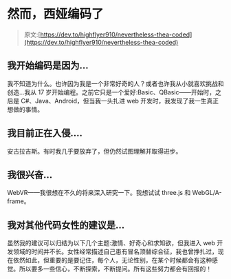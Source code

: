 # 然而，西娅编码了

> 原文:[https://dev.to/highflyer910/nevertheless-thea-coded](https://dev.to/highflyer910/nevertheless-thea-coded)

## [](#i-began-coding-because)我开始编码是因为...

我不知道为什么。也许因为我是一个非常好奇的人？或者也许我从小就喜欢挑战和创造...我从 17 岁开始编程。之前它只是一个爱好:Basic、QBasic——开始时，之后是 C#、Java、Android，但当我一头扎进 web 开发时，我发现了我一生真正想做的事情。

## [](#im-currently-hacking-on)我目前正在入侵....

安古拉吉斯。有时我几乎要放弃了，但仍然试图理解并取得进步。

## [](#im-excited-about)我很兴奋...

WebVR——我很想在不久的将来深入研究一下。我想试试 three.js 和 WebGL/A-frame。

## [](#my-advice-for-other-women-who-code-is)我对其他代码女性的建议是...

虽然我的建议可以归结为以下几个主题:激情、好奇心和求知欲，但我进入 web 开发领域的时间并不长。女性经常描述自己患有冒名顶替综合征，我也曾挣扎过，现在依然如此，但重要的是要记住，每个人，无论性别，在某个时候都会有这种感觉。所以要多一些信心，不断探索，不断提问。所有这些努力都会有回报的！
